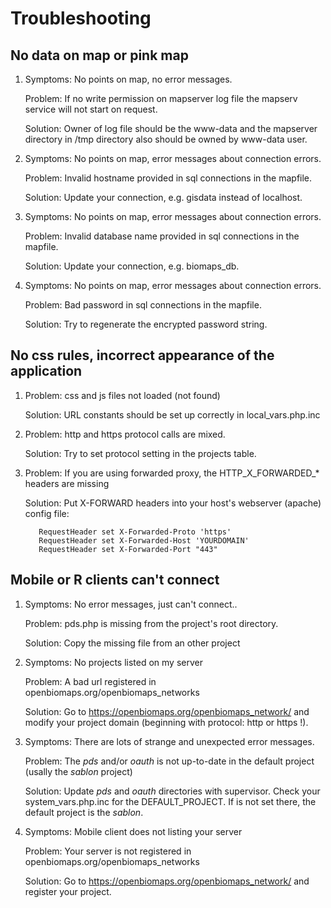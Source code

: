 Troubleshooting
===============

No data on map or pink map
--------------------------

1) Symptoms: No points on map, no error messages. 
   
   Problem: If no write permission on mapserver log file the mapserv service will not start on request. 
   
   Solution: Owner of log file should be the www-data and the mapserver directory in /tmp directory also should be owned by www-data user.

2) Symptoms: No points on map, error messages about connection errors. 
   
   Problem: Invalid hostname provided in sql connections in the mapfile. 
   
   Solution: Update your connection, e.g. gisdata instead of localhost.

3) Symptoms: No points on map, error messages about connection errors. 
   
   Problem: Invalid database name provided in sql connections in the mapfile.
   
   Solution: Update your connection, e.g. biomaps_db.

4) Symptoms: No points on map, error messages about connection errors. 
   
   Problem: Bad password in sql connections in the mapfile. 
   
   Solution: Try to regenerate the encrypted password string.

No css rules, incorrect appearance of the application
-----------------------------------------------------

1) Problem: css and js files not loaded (not found)

   Solution: URL constants should be set up correctly in local_vars.php.inc

2) Problem: http and https protocol calls are mixed. 
   
   Solution: Try to set protocol setting in the projects table.

3) Problem: If you are using forwarded proxy, the HTTP_X_FORWARDED_* headers are missing
   
   Solution: Put X-FORWARD headers into your host's webserver (apache) config file:
   ```
      RequestHeader set X-Forwarded-Proto 'https'
      RequestHeader set X-Forwarded-Host 'YOURDOMAIN'
      RequestHeader set X-Forwarded-Port "443"
   ```

Mobile or R clients can't connect
---------------------------------

1) Symptoms: No error messages, just can't connect..
   
   Problem: pds.php is missing from the project's root directory.
   
   Solution: Copy the missing file from an other project

2) Symptoms: No projects listed on my server
   
   Problem: A bad url registered in openbiomaps.org/openbiomaps_networks
   
   Solution: Go to https://openbiomaps.org/openbiomaps_network/ and modify your project domain (beginning with protocol: http or https !).

3) Symptoms: There are lots of strange and unexpected error messages.
   
   Problem: The *pds* and/or *oauth* is not up-to-date in the default project (usally the *sablon* project)
   
   Solution: Update *pds* and *oauth* directories with supervisor. Check your system_vars.php.inc for the DEFAULT_PROJECT. If is not set there, the default project is the *sablon*.

4) Symptoms: Mobile client does not listing your server
   
   Problem: Your server is not registered in openbiomaps.org/openbiomaps_networks
   
   Solution: Go to https://openbiomaps.org/openbiomaps_network/ and register your project.
